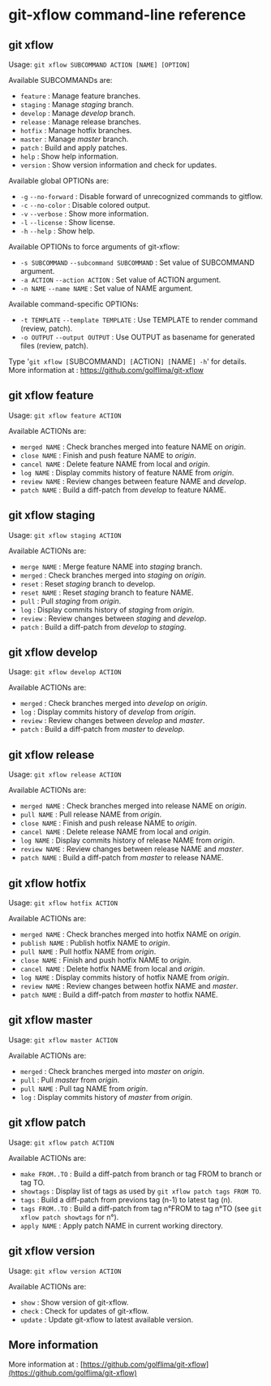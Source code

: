 # git-xflow command-line reference



## git xflow

Usage: `git xflow SUBCOMMAND ACTION [NAME] [OPTION]`

Available SUBCOMMANDs are:

* `feature`         : Manage feature branches.
* `staging`         : Manage *staging* branch.
* `develop`         : Manage *develop* branch.
* `release`         : Manage release branches.
* `hotfix`          : Manage hotfix branches.
* `master`          : Manage *master* branch.
* `patch`           : Build and apply patches.
* `help`            : Show help information.
* `version`         : Show version information and check for updates.

Available global OPTIONs are:

* `-g` `--no-forward` : Disable forward of unrecognized commands to gitflow.
* `-c` `--no-color`   : Disable colored output.
* `-v` `--verbose`    : Show more information.
* `-l` `--license`    : Show license.
* `-h` `--help`       : Show help.

Available OPTIONs to force arguments of git-xflow:

* `-s SUBCOMMAND` `--subcommand SUBCOMMAND` : Set value of SUBCOMMAND argument.
* `-a ACTION`     `--action ACTION`         : Set value of ACTION argument.
* `-n NAME`       `--name NAME`             : Set value of NAME argument.

Available command-specific OPTIONs:

* `-t TEMPLATE` `--template TEMPLATE` : Use TEMPLATE to render command (review, patch).
* `-o OUTPUT`   `--output OUTPUT`     : Use OUTPUT as basename for generated files (review, patch).

Type '`git xflow [`SUBCOMMAND`] [`ACTION`] [`NAME`] -h`' for details.
More information at : https://github.com/golflima/git-xflow



## git xflow feature

Usage: `git xflow feature ACTION`

Available ACTIONs are:

* `merged NAME`     : Check branches merged into feature NAME on *origin*.
* `close NAME`      : Finish and push feature NAME to *origin*.
* `cancel NAME`     : Delete feature NAME from local and *origin*.
* `log NAME`        : Display commits history of feature NAME from *origin*.
* `review NAME`     : Review changes between feature NAME and *develop*.
* `patch NAME`      : Build a diff-patch from *develop* to feature NAME.



## git xflow staging

Usage: `git xflow staging ACTION`

Available ACTIONs are:

* `merge NAME`      : Merge feature NAME into *staging* branch.
* `merged`          : Check branches merged into *staging* on *origin*.
* `reset`           : Reset *staging* branch to develop.
* `reset NAME`      : Reset *staging* branch to feature NAME.
* `pull`            : Pull *staging* from *origin*.
* `log`             : Display commits history of *staging* from *origin*.
* `review`          : Review changes between *staging* and *develop*.
* `patch`           : Build a diff-patch from *develop* to *staging*.



## git xflow develop

Usage: `git xflow develop ACTION`

Available ACTIONs are:

* `merged`          : Check branches merged into *develop* on *origin*.
* `log`             : Display commits history of *develop* from *origin*.
* `review`          : Review changes between *develop* and *master*.
* `patch`           : Build a diff-patch from *master* to *develop*.



## git xflow release

Usage: `git xflow release ACTION`

Available ACTIONs are:

* `merged NAME`     : Check branches merged into release NAME on *origin*.
* `pull NAME`       : Pull release NAME from *origin*.
* `close NAME`      : Finish and push release NAME to *origin*.
* `cancel NAME`     : Delete release NAME from local and *origin*.
* `log NAME`        : Display commits history of release NAME from *origin*.
* `review NAME`     : Review changes between release NAME and *master*.
* `patch NAME`      : Build a diff-patch from *master* to release NAME.



## git xflow hotfix

Usage: `git xflow hotfix ACTION`

Available ACTIONs are:

* `merged NAME`     : Check branches merged into hotfix NAME on *origin*.
* `publish NAME`    : Publish hotfix NAME to *origin*.
* `pull NAME`       : Pull hotfix NAME from *origin*.
* `close NAME`      : Finish and push hotfix NAME to *origin*.
* `cancel NAME`     : Delete hotfix NAME from local and *origin*.
* `log NAME`        : Display commits history of hotfix NAME from *origin*.
* `review NAME`     : Review changes between hotfix NAME and *master*.
* `patch NAME`      : Build a diff-patch from *master* to hotfix NAME.



## git xflow master

Usage: `git xflow master ACTION`

Available ACTIONs are:

* `merged`          : Check branches merged into *master* on *origin*.
* `pull`            : Pull *master* from *origin*.
* `pull NAME`       : Pull tag NAME from *origin*.
* `log`             : Display commits history of *master* from *origin*.



## git xflow patch

Usage: `git xflow patch ACTION`

Available ACTIONs are:

* `make FROM..TO`   : Build a diff-patch from branch or tag FROM to branch or tag TO.
* `showtags`        : Display list of tags as used by `git xflow patch tags FROM TO`.
* `tags`            : Build a diff-patch from previons tag (n-1) to latest tag (n).
* `tags FROM..TO`   : Build a diff-patch from tag n°FROM to tag n°TO (see `git xflow patch showtags` for n°).
* `apply NAME`      : Apply patch NAME in current working directory.



## git xflow version

Usage: `git xflow version ACTION`

Available ACTIONs are:

* `show`            : Show version of git-xflow.
* `check`           : Check for updates of git-xflow.
* `update`          : Update git-xflow to latest available version.



## More information

More information at : [https://github.com/golflima/git-xflow](https://github.com/golflima/git-xflow)